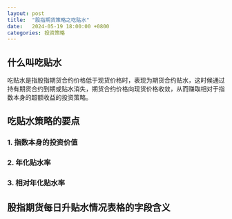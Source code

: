 ```yaml
---
layout: post
title:  "股指期货策略之吃贴水"
date:   2024-05-19 18:00:00 +0800
categories: 投资策略
---
```

## 什么叫吃贴水
吃贴水是指股指期货合约价格低于现货价格时，表现为期货合约贴水，这时候通过持有期货合约到期或贴水消失，期货合约价格向现货价格收敛，从而赚取相对于指数本身的超额收益的投资策略。

## 吃贴水策略的要点
### 1. 指数本身的投资价值
### 2. 年化贴水率
### 3. 相对年化贴水率

## 股指期货每日升贴水情况表格的字段含义